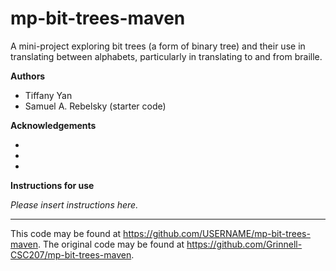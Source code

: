 # mp-bit-trees-maven

A mini-project exploring bit trees (a form of binary tree) and their use in translating between alphabets, particularly in translating to and from braille.

**Authors**

* Tiffany Yan
* Samuel A. Rebelsky (starter code)

**Acknowledgements**

*
*
*

**Instructions for use**

_Please insert instructions here._

---

This code may be found at <https://github.com/USERNAME/mp-bit-trees-maven>. The original code may be found at <https://github.com/Grinnell-CSC207/mp-bit-trees-maven>.
